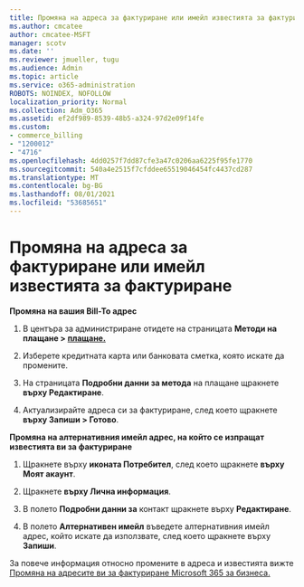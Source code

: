 ```yaml
---
title: Промяна на адреса за фактуриране или имейл известията за фактуриране
ms.author: cmcatee
author: cmcatee-MSFT
manager: scotv
ms.date: ''
ms.reviewer: jmueller, tugu
ms.audience: Admin
ms.topic: article
ms.service: o365-administration
ROBOTS: NOINDEX, NOFOLLOW
localization_priority: Normal
ms.collection: Adm_O365
ms.assetid: ef2df989-8539-48b5-a324-97d2e09f14fe
ms.custom:
- commerce_billing
- "1200012"
- "4716"
ms.openlocfilehash: 4dd0257f7dd87cfe3a47c0206aa6225f95fe1770
ms.sourcegitcommit: 540a4e2515f7cfddee65519046454fc4437cd287
ms.translationtype: MT
ms.contentlocale: bg-BG
ms.lasthandoff: 08/01/2021
ms.locfileid: "53685651"
---
```

# <a name="change-billing-address-or-billing-email-notifications"></a>Промяна на адреса за фактуриране или имейл известията за фактуриране

**Промяна на вашия Bill-To адрес**

1. В центъра за администриране отидете на страницата **Методи на плащане > [плащане.](https://go.microsoft.com/fwlink/p/?linkid=2018806)**

2. Изберете кредитната карта или банковата сметка, която искате да промените.

3. На страницата **Подробни данни за метода** на плащане щракнете **върху Редактиране**.

4. Актуализирайте адреса си за фактуриране, след което щракнете **върху Запиши > Готово**.

**Промяна на алтернативния имейл адрес, на който се изпращат известията ви за фактуриране** 

1. Щракнете върху **иконата Потребител**, след което щракнете **върху Моят акаунт**.

2. Щракнете **върху Лична информация**.

3. В полето **Подробни данни за** контакт щракнете върху **Редактиране**.

4. В полето **Алтернативен имейл** въведете алтернативния имейл адрес, който искате да използвате, след което щракнете върху **Запиши**.

За повече информация относно промените в адреса и известията вижте [Промяна на адресите ви за фактуриране Microsoft 365 за бизнеса.](/microsoft-365/commerce/billing-and-payments/change-your-billing-addresses)
